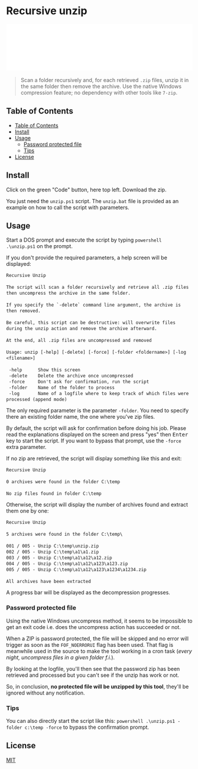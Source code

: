 # Recursive unzip

![Banner](banner.svg)

> Scan a folder recursively and, for each retrieved `.zip` files, unzip it in the same folder then remove the archive. Use the native Windows compression feature; no dependency with other tools like `7-zip`.

## Table of Contents

* [Table of Contents](#table-of-contents)
* [Install](#install)
* [Usage](#usage)
  * [Password protected file](#password-protected-file)
  * [Tips](#tips)
* [License](#license)

## Install

Click on the green "Code" button, here top left. Download the zip.

You just need the `unzip.ps1` script. The `unzip.bat` file is provided as an example on how to call the script with parameters.

## Usage

Start a DOS prompt and execute the script by typing `powershell .\unzip.ps1` on the prompt.

If you don't provide the required parameters, a help screen will be displayed:

```text
Recursive Unzip

The script will scan a folder recursively and retrieve all .zip files then uncompress the archive in the same folder.

If you specify the `-delete` command line argument, the archive is then removed.

Be careful, this script can be destructive: will overwrite files during the unzip action and remove the archive afterward.

At the end, all .zip files are uncompressed and removed

Usage: unzip [-help] [-delete] [-force] [-folder <foldername>] [-log <filename>]

 -help      Show this screen
 -delete    Delete the archive once uncompressed
 -force     Don't ask for confirmation, run the script
 -folder    Name of the folder to process
 -log       Name of a logfile where to keep track of which files were processed (append mode)
```

The only required parameter is the parameter `-folder`. You need to specify there an existing folder name, the one where you've zip files.

By default, the script will ask for confirmation before doing his job. Please read the explanations displayed on the screen and press "yes" then <kbd>Enter</kbd> key to start the script. If you want to bypass that prompt, use the `-force` extra parameter.

If no zip are retrieved, the script will display something like this and exit:

```text
Recursive Unzip

0 archives were found in the folder C:\temp

No zip files found in folder C:\temp
```

Otherwise, the script will display the number of archives found and extract them one by one:

```text
Recursive Unzip

5 archives were found in the folder C:\temp\

001 / 005 - Unzip C:\temp\unzip.zip
002 / 005 - Unzip C:\temp\a1\a1.zip
003 / 005 - Unzip C:\temp\a1\a12\a12.zip
004 / 005 - Unzip C:\temp\a1\a12\a123\a123.zip
005 / 005 - Unzip C:\temp\a1\a12\a123\a1234\a1234.zip

All archives have been extracted
```

A progress bar will be displayed as the decompression progresses.

### Password protected file

Using the native Windows uncompress method, it seems to be impossible to get an exit code i.e. does the uncompress action has succeeded or not.

When a ZIP is password protected, the file will be skipped and no error will trigger as soon as the `FOF_NOERRORUI` flag has been used. That flag is meanwhile used in the source to make the tool working in a cron task (*every night, uncompress files in a given folder f.i.*).

By looking at the logfile, you'll then see that the password zip has been retrieved and processed but you can't see if the unzip has work or not.

So, in conclusion, **no protected file will be unzipped by this tool**, they'll be ignored without any notification.

### Tips

You can also directly start the script like this: `powershell .\unzip.ps1 -folder c:\temp -force` to bypass the confirmation prompt.

## License

[MIT](LICENSE)
